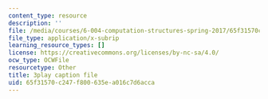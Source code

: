 ```yaml
---
content_type: resource
description: ''
file: /media/courses/6-004-computation-structures-spring-2017/65f31570c247f800635ea016c7d6acca_4fTOrb1yBFU.srt
file_type: application/x-subrip
learning_resource_types: []
license: https://creativecommons.org/licenses/by-nc-sa/4.0/
ocw_type: OCWFile
resourcetype: Other
title: 3play caption file
uid: 65f31570-c247-f800-635e-a016c7d6acca
---
```


